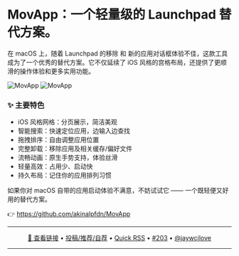 MovApp：一个轻量级的 Launchpad 替代方案。
===

在 macOS 上，随着 Launchpad 的移除 和 新的应用对话框体验不佳，这款工具成为了一个优秀的替代方案。它不仅延续了 iOS 风格的宫格布局，还提供了更顺滑的操作体验和更多实用功能。

<img alt="MovApp" src="https://github.com/user-attachments/assets/26679fc0-3f58-494b-a06e-85a33936ee00" />

<img alt="MovApp" src="https://github.com/user-attachments/assets/4b5aa7cd-5385-4a48-9e70-ea041118fca6" />

### ✨ 主要特色

- iOS 风格网格：分页展示，简洁美观
- 智能搜索：快速定位应用，边输入边查找
- 拖拽排序：自由调整应用位置
- 完整卸载：移除应用及相关缓存/偏好文件
- 流畅动画：原生手势支持，体验丝滑
- 轻量高效：占用少、启动快
- 持久布局：记住你的应用排列习惯

如果你对 macOS 自带的应用启动体验不满意，不妨试试它 —— 一个既轻便又好用的替代方案。

👉 https://github.com/akinalpfdn/MovApp

---

<p align="center">
<a href="https://github.com/akinalpfdn/MovApp" target="_blank">🔗 查看链接</a> • 
<a href="https://github.com/jaywcjlove/quick-rss/issues/new/choose" target="_blank">投稿/推荐/自荐</a> • 
<a href="https://wangchujiang.com/quick-rss/feeds/index.html" target="_blank">Quick RSS</a> • 
<a href="https://github.com/jaywcjlove/quick-rss/issues/203" target="_blank">#203</a> • 
<a href="https://github.com/jaywcjlove" target="_blank">@jaywcjlove</a>
</p>

---
    